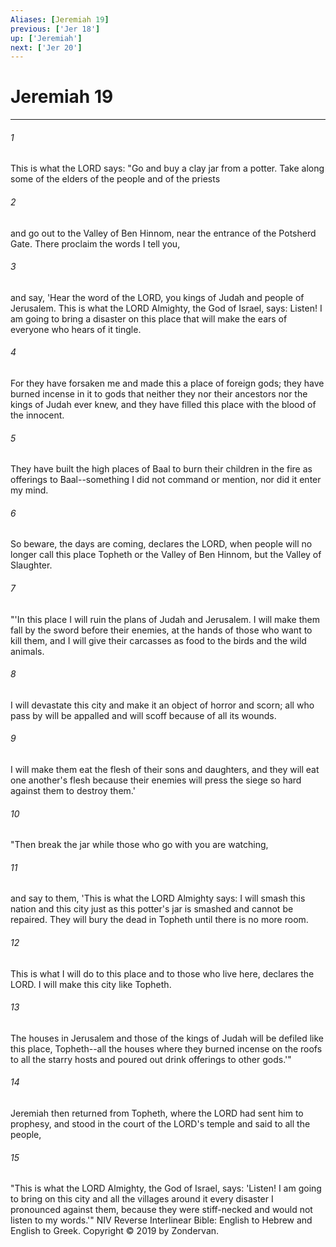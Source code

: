 ```yaml
---
Aliases: [Jeremiah 19]
previous: ['Jer 18']
up: ['Jeremiah']
next: ['Jer 20']
---
```

# Jeremiah 19

***


###### 1 
This is what the LORD says: "Go and buy a clay jar from a potter. Take along some of the elders of the people and of the priests 

###### 2 
and go out to the Valley of Ben Hinnom, near the entrance of the Potsherd Gate. There proclaim the words I tell you, 

###### 3 
and say, 'Hear the word of the LORD, you kings of Judah and people of Jerusalem. This is what the LORD Almighty, the God of Israel, says: Listen! I am going to bring a disaster on this place that will make the ears of everyone who hears of it tingle. 

###### 4 
For they have forsaken me and made this a place of foreign gods; they have burned incense in it to gods that neither they nor their ancestors nor the kings of Judah ever knew, and they have filled this place with the blood of the innocent. 

###### 5 
They have built the high places of Baal to burn their children in the fire as offerings to Baal--something I did not command or mention, nor did it enter my mind. 

###### 6 
So beware, the days are coming, declares the LORD, when people will no longer call this place Topheth or the Valley of Ben Hinnom, but the Valley of Slaughter. 

###### 7 
"'In this place I will ruin the plans of Judah and Jerusalem. I will make them fall by the sword before their enemies, at the hands of those who want to kill them, and I will give their carcasses as food to the birds and the wild animals. 

###### 8 
I will devastate this city and make it an object of horror and scorn; all who pass by will be appalled and will scoff because of all its wounds. 

###### 9 
I will make them eat the flesh of their sons and daughters, and they will eat one another's flesh because their enemies will press the siege so hard against them to destroy them.' 

###### 10 
"Then break the jar while those who go with you are watching, 

###### 11 
and say to them, 'This is what the LORD Almighty says: I will smash this nation and this city just as this potter's jar is smashed and cannot be repaired. They will bury the dead in Topheth until there is no more room. 

###### 12 
This is what I will do to this place and to those who live here, declares the LORD. I will make this city like Topheth. 

###### 13 
The houses in Jerusalem and those of the kings of Judah will be defiled like this place, Topheth--all the houses where they burned incense on the roofs to all the starry hosts and poured out drink offerings to other gods.'" 

###### 14 
Jeremiah then returned from Topheth, where the LORD had sent him to prophesy, and stood in the court of the LORD's temple and said to all the people, 

###### 15 
"This is what the LORD Almighty, the God of Israel, says: 'Listen! I am going to bring on this city and all the villages around it every disaster I pronounced against them, because they were stiff-necked and would not listen to my words.'" NIV Reverse Interlinear Bible: English to Hebrew and English to Greek. Copyright © 2019 by Zondervan.

